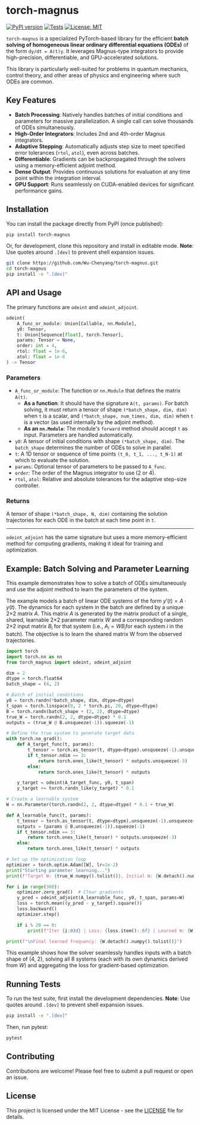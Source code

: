 # torch-magnus

[![PyPI version](https://badge.fury.io/py/torch-magnus.svg)](https://badge.fury.io/py/torch-magnus)
[![Tests](https://github.com/Wu-Chenyang/torch-magnus/actions/workflows/ci.yml/badge.svg)](https://github.com/Wu-Chenyang/torch-magnus/actions/workflows/ci.yml)
[![License: MIT](https://img.shields.io/badge/License-MIT-yellow.svg)](https://opensource.org/licenses/MIT)

`torch-magnus` is a specialized PyTorch-based library for the efficient **batch solving of homogeneous linear ordinary differential equations (ODEs)** of the form `dy/dt = A(t)y`. It leverages Magnus-type integrators to provide high-precision, differentiable, and GPU-accelerated solutions.

This library is particularly well-suited for problems in quantum mechanics, control theory, and other areas of physics and engineering where such ODEs are common.

## Key Features

- **Batch Processing**: Natively handles batches of initial conditions and parameters for massive parallelization. A single call can solve thousands of ODEs simultaneously.
- **High-Order Integrators**: Includes 2nd and 4th-order Magnus integrators.
- **Adaptive Stepping**: Automatically adjusts step size to meet specified error tolerances (`rtol`, `atol`), even across batches.
- **Differentiable**: Gradients can be backpropagated through the solvers using a memory-efficient adjoint method.
- **Dense Output**: Provides continuous solutions for evaluation at any time point within the integration interval.
- **GPU Support**: Runs seamlessly on CUDA-enabled devices for significant performance gains.

## Installation

You can install the package directly from PyPI (once published):

```bash
pip install torch-magnus
```

Or, for development, clone this repository and install in editable mode. **Note**: Use quotes around `.[dev]` to prevent shell expansion issues.

```bash
git clone https://github.com/Wu-Chenyang/torch-magnus.git
cd torch-magnus
pip install -e ".[dev]"
```

## API and Usage

The primary functions are `odeint` and `odeint_adjoint`.

```python
odeint(
    A_func_or_module: Union[Callable, nn.Module], 
    y0: Tensor, 
    t: Union[Sequence[float], torch.Tensor],
    params: Tensor = None,
    order: int = 4, 
    rtol: float = 1e-6, 
    atol: float = 1e-8
) -> Tensor
```

### Parameters

- `A_func_or_module`: The function or `nn.Module` that defines the matrix `A(t)`.
  - **As a function**: It should have the signature `A(t, params)`. For batch solving, it must return a tensor of shape `(*batch_shape, dim, dim)` when `t` is a scalar, and `(*batch_shape, num_times, dim, dim)` when `t` is a vector (as used internally by the adjoint method).
  - **As an `nn.Module`**: The module's `forward` method should accept `t` as input. Parameters are handled automatically.
- `y0`: A tensor of initial conditions with shape `(*batch_shape, dim)`. The `batch_shape` determines the number of ODEs to solve in parallel.
- `t`: A 1D tensor or sequence of time points `(t_0, t_1, ..., t_N-1)` at which to evaluate the solution.
- `params`: Optional tensor of parameters to be passed to `A_func`.
- `order`: The order of the Magnus integrator to use (2 or 4).
- `rtol`, `atol`: Relative and absolute tolerances for the adaptive step-size controller.

### Returns

A tensor of shape `(*batch_shape, N, dim)` containing the solution trajectories for each ODE in the batch at each time point in `t`.

---

`odeint_adjoint` has the same signature but uses a more memory-efficient method for computing gradients, making it ideal for training and optimization.

## Example: Batch Solving and Parameter Learning

This example demonstrates how to solve a batch of ODEs simultaneously and use the adjoint method to learn the parameters of the system.

The example models a batch of linear ODE systems of the form $y′(t)=A⋅y(t)$. The dynamics for each system in the batch are defined by a unique 2×2 matrix $A$. This matrix $A$ is generated by the matrix product of a single, shared, learnable 2×2 parameter matrix $W$ and a corresponding random 2×2 input matrix $B_i$ for that system (i.e., $A_i​=WB_i$​ for each system $i$ in the batch). The objective is to learn the shared matrix W from the observed trajectories.
```python
import torch
import torch.nn as nn
from torch_magnus import odeint, odeint_adjoint

dim = 2
dtype = torch.float64
batch_shape = (4, 2)

# Batch of initial conditions
y0 = torch.randn(*batch_shape, dim, dtype=dtype)
t_span = torch.linspace(0, 2 * torch.pi, 20, dtype=dtype)
B = torch.randn(batch_shape + (2, 2), dtype=dtype)
true_W = torch.randn(2, 2, dtype=dtype) * 0.1
outputs = (true_W @ B.unsqueeze(-1)).squeeze(-1)

# Define the true system to generate target data
with torch.no_grad():
    def A_target_func(t, params):
        t_tensor = torch.as_tensor(t, dtype=dtype).unsqueeze(-1).unsqueeze(-1)
        if t_tensor.ndim == 3:
            return torch.ones_like(t_tensor) * outputs.unsqueeze(-3)
        else:
            return torch.ones_like(t_tensor) * outputs

    y_target = odeint(A_target_func, y0, t_span)
    y_target += torch.randn_like(y_target) * 0.1

# Create a learnable system
W = nn.Parameter(torch.randn(2, 2, dtype=dtype) * 0.1 + true_W)

def A_learnable_func(t, params):
    t_tensor = torch.as_tensor(t, dtype=dtype).unsqueeze(-1).unsqueeze(-1)
    outputs = (params @ B.unsqueeze(-1)).squeeze(-1)
    if t_tensor.ndim == 3:
        return torch.ones_like(t_tensor) * outputs.unsqueeze(-3)
    else:
        return torch.ones_like(t_tensor) * outputs

# Set up the optimization loop
optimizer = torch.optim.Adam([W], lr=1e-2)
print("Starting parameter learning...")
print(f"Target W: {true_W.numpy().tolist()}, Initial W: {W.detach().numpy().tolist()}")

for i in range(300):
    optimizer.zero_grad()  # Clear gradients
    y_pred = odeint_adjoint(A_learnable_func, y0, t_span, params=W)
    loss = torch.mean((y_pred - y_target).square())
    loss.backward()
    optimizer.step()

    if i % 20 == 0:
        print(f"Iter {i:03d} | Loss: {loss.item():.6f} | Learned W: {W.detach().numpy().tolist()}")

print(f"\nFinal learned frequency: {W.detach().numpy().tolist()}")
```
This example shows how the solver seamlessly handles inputs with a batch shape of (4, 2), solving all 8 systems (each with its own dynamics derived from $W$) and aggregating the loss for gradient-based optimization.

## Running Tests

To run the test suite, first install the development dependencies. **Note**: Use quotes around `.[dev]` to prevent shell expansion issues.

```bash
pip install -e ".[dev]"
```

Then, run pytest:

```bash
pytest
```

## Contributing

Contributions are welcome! Please feel free to submit a pull request or open an issue.

## License

This project is licensed under the MIT License - see the [LICENSE](LICENSE) file for details.
